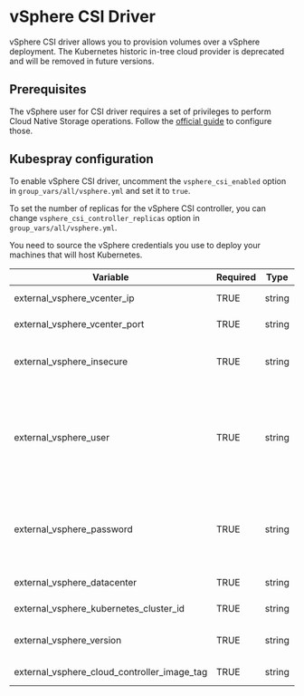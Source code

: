 # vSphere CSI Driver

vSphere CSI driver allows you to provision volumes over a vSphere deployment. The Kubernetes historic in-tree cloud provider is deprecated and will be removed in future versions.

## Prerequisites

The vSphere user for CSI driver requires a set of privileges to perform Cloud Native Storage operations. Follow the [official guide](https://vsphere-csi-driver.sigs.k8s.io/driver-deployment/prerequisites.html#roles_and_privileges) to configure those.

## Kubespray configuration

To enable vSphere CSI driver, uncomment the `vsphere_csi_enabled` option in `group_vars/all/vsphere.yml` and set it to `true`.

To set the number of replicas for the vSphere CSI controller, you can change `vsphere_csi_controller_replicas` option in `group_vars/all/vsphere.yml`.

You need to source the vSphere credentials you use to deploy your machines that will host Kubernetes.

| Variable                                        | Required | Type    | Choices         | Default                 | Comment                                                                                                                     |
|-------------------------------------------------|----------|---------|-----------------|-------------------------|-----------------------------------------------------------------------------------------------------------------------------|
| external_vsphere_vcenter_ip                     | TRUE     | string  |                 |                         | IP/URL of the vCenter                                                                                                       |
| external_vsphere_vcenter_port                   | TRUE     | string  |                 | "443"                   | Port of the vCenter API                                                                                                     |
| external_vsphere_insecure                       | TRUE     | string  | "true", "false" | "true"                  | set to "true" if the host above uses a self-signed cert                                                                     |
| external_vsphere_user                           | TRUE     | string  |                 |                         | User name for vCenter with required privileges (Can also be specified with the `VSPHERE_USER` environment variable)         |
| external_vsphere_password                       | TRUE     | string  |                 |                         | Password for vCenter (Can also be specified with the `VSPHERE_PASSWORD` environment variable)                               |
| external_vsphere_datacenter                     | TRUE     | string  |                 |                         | Datacenter name to use                                                                                                      |
| external_vsphere_kubernetes_cluster_id          | TRUE     | string  |                 | "kubernetes-cluster-id" | Kubernetes cluster ID to use                                                                                                |
| external_vsphere_version                        | TRUE     | string  |                 | "6.7u3"                 | Vmware Vsphere version where located all VMs                                                                                |
| external_vsphere_cloud_controller_image_tag     | TRUE     | string  |                 | "latest"                | Kubernetes cluster ID to use                                                                   